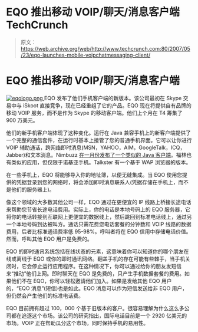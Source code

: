 # EQO 推出移动 VOIP/聊天/消息客户端 TechCrunch

> 原文：<https://web.archive.org/web/http://www.techcrunch.com:80/2007/05/23/eqo-launches-mobile-voipchatmessaging-client/>

# EQO 推出移动 VOIP/聊天/消息客户端

[![eqologo.png](img/68ce1564b5f669ab4a8611916783d20e.png) ](https://web.archive.org/web/20220929204909/http://eqo.com/) EQO 发布了他们手机客户端的新版本。该公司最初在 Skype 交易中与 iSkoot 直接竞争，现在已经重组了它的产品。EQO 现在将提供自有品牌的移动 VOIP 服务，而不是作为 Skype 的移动客户端。他们上个月在 T4 筹集了 900 万美元。

他们的新手机客户端体现了这种变化。运行在 Java 兼容手机上的新客户端提供了一个完整的通信套件，在运行时基本上接管了您的普通手机界面。它可以让你进行 VOIP 辅助通话，跨网络即时消息(MSN，YAHOO，AIM，GoogleTalk，ICQ，Jabber)和文本消息。Nimbuzz [在一月份发布了一个类似的 Java 客户端](https://web.archive.org/web/20220929204909/http://www.beta.techcrunch.com/2007/01/16/nimbuzz-talk-launches-connects-mobiles-and-pcs/)。福林也有类似的应用，但仅限于诺基亚手机。Talkster 有一个基于 WAP 浏览器的版本。

在一些手机上，EQO 将能够导入你的地址簿，以便无缝集成。当 EQO 使用您提供的凭据登录到您的网络时，将会添加即时消息联系人(凭据存储在手机上，而不是他们的服务器上)。

像这个领域的大多数其他公司一样，EQO 通过在更便宜的 IP 线路上桥接长途电话来帮助您节省长途电话费用。实际上，你的电话是本地号码上的 EQO 服务器，它将你的电话转接到互联网上更便宜的数据线上，然后跳回到标准电话线上，通过另一个本地号码到达被叫方。通话只需花费您电话套餐的分钟数和 VOIP 线路的数据费用，后者比标准通话费率低 95-98%。呼叫者将在 EQO 信用中存储电话价值。然而，呼叫其他 EQO 用户是免费的。

EQO 的即时通讯系统包括在线状态的元素，这意味着你可以知道你的哪个朋友在线或离线于 EQO 或你的即时通讯网络。翻盖手机的存在可能有些棘手，当手机关闭时，它会停止运行应用程序。在这种情况下，你可以通过给你的朋友发短信来“推动”他们上网。即时聊天在 EQO 是免费的，只产生手机数据套餐的费用。如果他们不在 EQO，你可以轻松邀请他们加入。如果是发给其他 EQO 用户的，“EQO 消息”(短信)也是如此。EQO 消息可以作为短信发送给非 EQO 用户，但仍然会产生他们的标准电话费。

EQO 目前拥有超过 100，000 个基于旧版本的客户。很容易理解为什么这么多公司都在追逐这个市场。该公司的研究指出，国际电话目前是一个 2920 亿美元的市场。VOIP 正在帮助瓜分这个市场，同时保持手机的易用性。